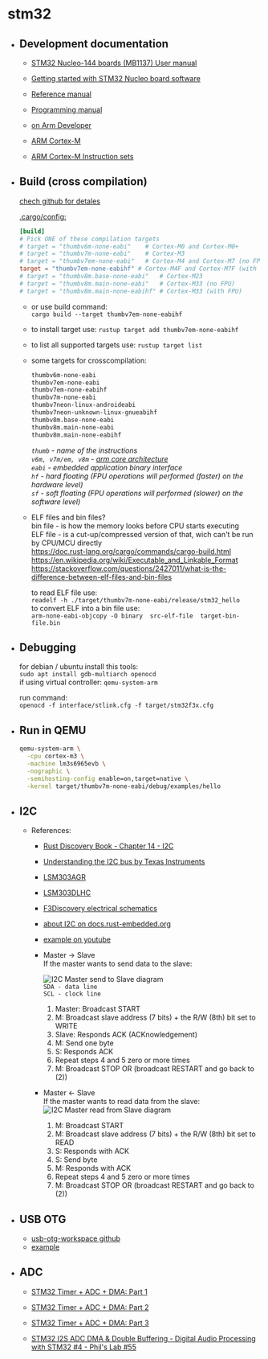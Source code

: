 # stm32

* ## Development documentation  

  * [STM32 Nucleo-144 boards (MB1137) User manual](docs/um1974-stm32-nucleo144-boards-mb1137-stmicroelectronics.pdf)
  * [Getting started with STM32 Nucleo board software](docs/um1727-getting-started-with-stm32-nucleo-board-software-development-tools-stmicroelectronics.pdf)
  * [Reference manual](docs/rm0410-stm32f76xxx-and-stm32f77xxx-advanced-armbased-32bit-mcus-stmicroelectronics.pdf)
  * [Programming manual](docs/pm0253-stm32f7-series-and-stm32h7-series-cortexm7-processor-programming-manual-stmicroelectronics.pdf)
  * [on Arm Developer](https://developer.arm.com/documentation/#&cf[navigationhierarchiesproducts]=%20IP%20Products,Processors,Cortex-M)

  * [ARM Cortex-M]
  * [ARM Cortex-M Instruction sets]

* ## Build (cross compilation)

    [chech github for detales](https://github.com/rust-embedded/cortex-m-quickstart)  

    [.cargo/config:](https://github.com/rust-embedded/cortex-m-quickstart#:~:text=Set%20a%20default%20compilation%20target.%20There%20are%20four%20options%20as%20mentioned%20at%20the%20bottom%20of%20.cargo/config.%20For%20the%20STM32F303VCT6%2C%20which%20has%20a%20Cortex%2DM4F%20core%2C%20we%27ll%20pick%20the%20thumbv7em%2Dnone%2Deabihf%20target.)

    ```toml
    [build]
    # Pick ONE of these compilation targets
    # target = "thumbv6m-none-eabi"    # Cortex-M0 and Cortex-M0+
    # target = "thumbv7m-none-eabi"    # Cortex-M3
    # target = "thumbv7em-none-eabi"   # Cortex-M4 and Cortex-M7 (no FPU)
    target = "thumbv7em-none-eabihf" # Cortex-M4F and Cortex-M7F (with FPU)
    # target = "thumbv8m.base-none-eabi"   # Cortex-M23
    # target = "thumbv8m.main-none-eabi"   # Cortex-M33 (no FPU)
    # target = "thumbv8m.main-none-eabihf" # Cortex-M33 (with FPU)
    ```

  * or use build command:  
        `cargo build --target thumbv7em-none-eabihf`

  * to install target use: `rustup target add thumbv7em-none-eabihf`  
  * to list all supported targets use: `rustup target list`  
  * some targets for crosscompilation:  

    ```bash
    thumbv6m-none-eabi  
    thumbv7em-none-eabi  
    thumbv7em-none-eabihf  
    thumbv7m-none-eabi  
    thumbv7neon-linux-androideabi  
    thumbv7neon-unknown-linux-gnueabihf  
    thumbv8m.base-none-eabi  
    thumbv8m.main-none-eabi  
    thumbv8m.main-none-eabihf  
    ```

    *`thumb` - name of the instructions*  
    *`v6m, v7m/em, v8m` - [arm core architecture](https://en.wikipedia.org/wiki/ARM_architecture_family)*  
    *`eabi` - embedded application binary interface*  
    *`hf` - hard floating (FPU operations will performed (faster) on the hardware level)*  
    *`sf` - soft floating (FPU operations will performed (slower) on the software level)*  

  * ELF files and bin files?  
    bin file - is how the memory looks before CPU starts executing  
    ELF file - is a cut-up/compressed version of that, wich can't be run by CPU/MCU directly  
    <https://doc.rust-lang.org/cargo/commands/cargo-build.html>
    <https://en.wikipedia.org/wiki/Executable_and_Linkable_Format>
    <https://stackoverflow.com/questions/2427011/what-is-the-difference-between-elf-files-and-bin-files>  

      to read ELF file use:  
      `readelf -h ./target/thumbv7m-none-eabi/release/stm32_hello`  
      to convert ELF into a bin file use:  
      `arm-none-eabi-objcopy -O binary  src-elf-file  target-bin-file.bin`

* ## Debugging  

    for debian / ubuntu install this tools:  
    `sudo apt install gdb-multiarch openocd`  
    if using virtual controller: `qemu-system-arm`

    run command:  
    `openocd -f interface/stlink.cfg -f target/stm32f3x.cfg`  

* ## Run in QEMU

  ```bash
  qemu-system-arm \
    -cpu cortex-m3 \
    -machine lm3s6965evb \
    -nographic \
    -semihosting-config enable=on,target=native \
    -kernel target/thumbv7m-none-eabi/debug/examples/hello
  ```

* ## I2C

  * References:  
  
    * [Rust Discovery Book - Chapter 14 - I2C](https://docs.rust-embedded.org/discov...)
    * [Understanding the I2C bus by Texas Instruments](https://www.ti.com/lit/an/slva704/slv...)
    * [LSM303AGR](https://www.st.com/resource/en/datash...)
    * [LSM303DLHC](https://www.st.com/resource/en/datash...)
    * [F3Discovery electrical schematics](https://docs.rs-online.com/5192/09007...)

    * [about I2C on docs.rust-embedded.org](https://docs.rust-embedded.org/discovery/f3discovery/14-i2c/index.html)  

    * [example on youtube](https://www.youtube.com/watch?v=j3wlSGP5Sw8&list=PLL2SCPK5xSRWBPj-nKOVYIhxRw7C4kYeI&index=6)  

    * Master -> Slave  
      If the master wants to send data to the slave:

      ![I2C Master send to Slave diagram](https://upload.wikimedia.org/wikipedia/commons/3/3e/I2C.svg)  
        `SDA - data line`  
        `SCL - clock line`  

        1. Master: Broadcast START
        2. M: Broadcast slave address (7 bits) + the R/W (8th) bit set to WRITE
        3. Slave: Responds ACK (ACKnowledgement)
        4. M: Send one byte
        5. S: Responds ACK
        6. Repeat steps 4 and 5 zero or more times
        7. M: Broadcast STOP OR (broadcast RESTART and go back to (2))

    * Master <- Slave  
      If the master wants to read data from the slave:  
      ![I2C Master read from Slave diagram](https://upload.wikimedia.org/wikipedia/commons/3/3e/I2C.svg)  
        1. M: Broadcast START
        2. M: Broadcast slave address (7 bits) + the R/W (8th) bit set to READ
        3. S: Responds with ACK
        4. S: Send byte
        5. M: Responds with ACK
        6. Repeat steps 4 and 5 zero or more times
        7. M: Broadcast STOP OR (broadcast RESTART and go back to (2))

* ## USB OTG

  * [usb-otg-workspace github](https://github.com/Disasm/usb-otg-workspace)
  * [example](https://dev.to/minkovsky/universally-stupid-battling-usb-on-a-microcontroller-with-rust-2leg)

* ## ADC

  * [STM32 Timer + ADC + DMA: Part 1](https://www.skybluetrades.net/blog/2020/11/2020-11-24-stm32-timer-adc-dma-1/)
  * [STM32 Timer + ADC + DMA: Part 2](https://www.skybluetrades.net/blog/2020/11/2020-11-25-stm32-timer-adc-dma-2/)
  * [STM32 Timer + ADC + DMA: Part 3](https://www.skybluetrades.net/blog/2020/11/2020-11-26-stm32-timer-adc-dma-3/)

  * [STM32 I2S ADC DMA & Double Buffering - Digital Audio Processing with STM32 #4 - Phil's Lab #55](https://www.youtube.com/watch?v=zlGSxZGwj-E&t=440s)

[ARM Cortex-M]: https://en.wikipedia.org/wiki/ARM_Cortex-M
[ARM Cortex-M Instruction sets]: https://en.wikipedia.org/wiki/ARM_Cortex-M#Instruction_sets
